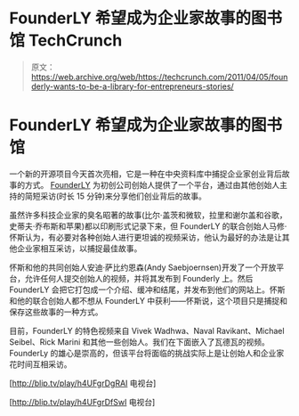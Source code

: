 # FounderLY 希望成为企业家故事的图书馆 TechCrunch

> 原文：<https://web.archive.org/web/https://techcrunch.com/2011/04/05/founderly-wants-to-be-a-library-for-entrepreneurs-stories/>

# FounderLY 希望成为企业家故事的图书馆

一个新的开源项目今天首次亮相，它是一种在中央资料库中捕捉企业家创业背后故事的方式。 [FounderLY](https://web.archive.org/web/20221007061728/http://www.founderly.com/) 为初创公司创始人提供了一个平台，通过由其他创始人主持的简短采访(时长 15 分钟)来分享他们创业背后的故事。

虽然许多科技企业家的臭名昭著的故事(比尔·盖茨和微软，拉里和谢尔盖和谷歌，史蒂夫·乔布斯和苹果)都以印刷形式记录下来，但 FounderLY 的联合创始人马修·怀斯认为，有必要对各种创始人进行更坦诚的视频采访，他认为最好的办法是让其他企业家相互采访，以捕捉最佳故事。

怀斯和他的共同创始人安迪·萨比约恩森(Andy Saebjoernsen)开发了一个开放平台，允许任何人提交创始人的视频，并将其发布到 Founderly 上。然后 FounderLY 会把它打包成一个介绍、缓冲和结尾，并发布到他们的网站上。怀斯和他的联合创始人都不想从 FounderLY 中获利——怀斯说，这个项目只是捕捉和保存这些故事的一种方式。

目前，FounderLY 的特色视频来自 Vivek Wadhwa、Naval Ravikant、Michael Seibel、Rick Marini 和其他一些创始人。我们在下面嵌入了瓦德瓦的视频。FounderLy 的雄心是崇高的，但该平台将面临的挑战实际上是让创始人和企业家花时间互相采访。

[http://blip.tv/play/h4UFgrDgRAI 电视台]

[http://blip.tv/play/h4UFgrDfSwI 电视台]